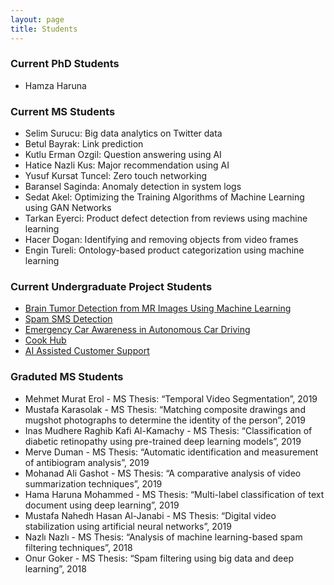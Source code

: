 ```yaml
---
layout: page
title: Students
---
```


### Current PhD Students
- Hamza Haruna

### Current MS Students
- Selim Surucu: Big data analytics on Twitter data
- Betul Bayrak: Link prediction
- Kutlu Erman Ozgil: Question answering using AI
- Hatice Nazli Kus: Major recommendation using AI
- Yusuf Kursat Tuncel: Zero touch networking
- Baransel Saginda: Anomaly detection in system logs
- Sedat Akel: Optimizing the Training Algorithms of Machine Learning using GAN Networks
- Tarkan Eyerci: Product defect detection from reviews using machine learning
- Hacer Dogan: Identifying and removing objects from video frames
- Engin Tureli: Ontology-based product categorization using machine learning

### Current Undergraduate Project Students
- [Brain Tumor Detection from MR Images Using Machine Learning](https://github.com/CankayaUniversity/ceng-407-408-2019-2020-Image-Analysis-for-the-Classification-of-Brain-Tumor-Location-on-MR-Images/wiki)
- [Spam SMS Detection](https://github.com/CankayaUniversity/ceng-407-408-2019-2020-Spam-SMS-Detection/wiki)
- [Emergency Car Awareness in Autonomous Car Driving](https://acp317315180.wordpress.com)
- [Cook Hub](https://cookhubb.wordpress.com)
- [AI Assisted Customer Support](https://cankayauniversity.github.io/ceng-407-408-2019-2020-AI-Customer-Support/)

### Graduted MS Students
- Mehmet Murat Erol - MS Thesis: “Temporal Video Segmentation”, 2019
- Mustafa Karasolak - MS Thesis: “Matching composite drawings and mugshot photographs to determine
the identity of the person”, 2019
- Inas Mudhere Raghib Kafi Al-Kamachy - MS Thesis: “Classification of diabetic retinopathy using pre-trained deep learning models”, 2019
- Merve Duman - MS Thesis: “Automatic identification and measurement of antibiogram analysis”, 2019
- Mohanad Ali Gashot - MS Thesis: “A comparative analysis of video summarization techniques”, 2019
- Hama Haruna Mohammed - MS Thesis: “Multi-label classification of text document using deep
learning”, 2019
- Mustafa Nahedh Hasan Al-Janabi - MS Thesis: “Digital video stabilization using artificial neural
networks”, 2019
- Nazlı Nazlı - MS Thesis: “Analysis of machine learning-based spam filtering techniques”, 2018
- Onur Goker - MS Thesis: “Spam filtering using big data and deep learning”, 2018
